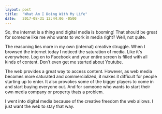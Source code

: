 ```yaml
---
layout: post
title:  "What Am I Doing With My Life"
date:   2017-08-31 12:44:06 -0500
---
```


So, the internet is a thing and digital media is booming! That should be great for someone like me who wants to work in media right? Well, not quite.

The reasoning lies more in my own (internal) creative struggle. When I browsed the internet today I noticed the saturation of media. Like it's everywhere. Log on to Facebook and your entire screen is filled with all kinds of content. Don’t even get me started about Youtube. 

The web provides a great way to access content. However, as web media becomes more saturated and commercialized, it makes it difficult for people starting up to enter. It also provokes some of the bigger players to come in and start buying everyone out. And for someone who wants to start their own media company or property thats a problem.

I went into digital media because of the creative freedom the web allows. I just want the web to stay that way.
